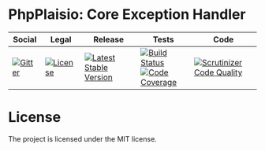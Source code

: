 # PhpPlaisio: Core Exception Handler

<table>
<thead>
<tr>
<th>Social</th>
<th>Legal</th>
<th>Release</th>
<th>Tests</th>
<th>Code</th>
</tr>
</thead>
<tbody>
<tr>
<td>
<a href="https://gitter.im/PhpPlaisio/PhpPlaisio"><img src="https://badges.gitter.im/PhpPlaisio/PhpPlaisio.svg" alt="Gitter"/></a>
</td>
<td>
<a href="https://packagist.org/packages/plaisio/exception-handler-core"><img src="https://poser.pugx.org/plaisio/exception-handler-core/license" alt="License"/></a>
</td>
<td>
<a href="https://packagist.org/packages/plaisio/exception-handler-core"><img src="https://poser.pugx.org/plaisio/exception-handler-core/v/stable" alt="Latest Stable Version"/></a>
</td>
<td>
<a href="https://travis-ci.org/PhpPlaisio/exception-handler-core"><img src="https://travis-ci.org/PhpPlaisio/exception-handler-core.svg?branch=master" alt="Build Status"/></a><br/>
<a href="https://scrutinizer-ci.com/g/PhpPlaisio/exception-handler-core/?branch=master"><img src="https://scrutinizer-ci.com/g/PhpPlaisio/exception-handler-core/badges/coverage.png?b=master" alt="Code Coverage"/></a>
</td>
<td>
<a href="https://scrutinizer-ci.com/g/PhpPlaisio/exception-handler-core/?branch=master"><img src="https://scrutinizer-ci.com/g/PhpPlaisio/exception-handler-core/badges/quality-score.png?b=master" alt="Scrutinizer Code Quality"/></a>
</td>
</tr>
</tbody>
</table>


#  License

The project is licensed under the MIT license.
